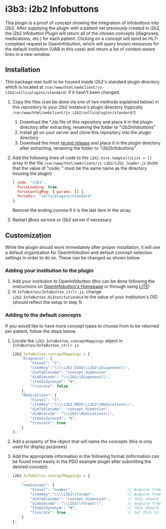 # i3b3: i2b2 Infobuttons
This plugin is a proof of concept showing the integration of infobuttons into i2b2.  After supplying the plugin with a patient set previously created in i2b2, the i2b2 Infobutton Plugin will return all of the chosen concepts (diagnoses, medications, etc.) for each patient.  Clicking on a concept will send an HL7-compliant request to OpenInfobutton, which will query known resources for the default institution (UAB in this case) and return a list of context-aware links in a new window.

## Installation
This package was built to be housed inside i2b2's standard plugin directory which is located at `/var/www/html/webclient/js-i2b2/cells/plugins/standard/` if it hasn't been changed.

1. Copy the files (can be done via one of two methods explained below) in this repository to your i2b2 instance's plugin directory (typically `/var/www/html/webclient/js-i2b2/cells/plugins/standard/`)

    1. Download the *.zip file of this repository and place it in the plugin directory after extracting, renaming the folder to "i2b2Infobuttons"
    2. Install git on your server and clone this repository into the plugin directory
    3. Download the most [recent release](https://github.com/uab-informatics-institute/i2b2Infobuttons/releases/) and place it in the plugin directory after extracting, renaming the folder to "i2b2Infobuttons"

2. Add the following lines of code to the `i2b2.hive.tempCellsList = []` array in the file  `/var/www/html/webclient/js-i2b2/i2b2_loader.js` (note that the value of "code: " must be the same name as the directory housing the plugin)

    ```javascript
    { code: "i3b3",
      forceLoading: true,
      forceConfigMsg: { params: [] },
      forceDir: "cells/plugins/standard"
    },
    ```
    
    Remove the ending comma if it is the last item in the array.
3. Restart jBoss service or i2b2 server if necessary

## Customization
While the plugin should work immediately after proper installation, it will use a default organization for OpenInfobutton and default concept-selection settings in order to do so.  These can be changed as shown below.

### Adding your institution to the plugin
1. Add your institution to OpenInfobutton (this can be done following the instructions on [OpenInfobutton's Homepage](http://www.openinfobutton.org/) or through using [LITE](http://lite.bmi.utah.edu/))
2. In `InfoButton/InfoButton_ctrlr.js`, change `i2b2.InfoButton.OiInstitutionOid` to the value of your institution's OID (should reflect the setup in step 1)

### Adding to the default concepts
If you would like to have more concept types to choose from to be returned per patient, follow the steps below.

1. Locate the `i2b2.InfoButton.conceptMappings` object in `InfoButton/InfoButton_ctrlr.js`

    ```javascript
    i2b2.InfoButton.conceptMappings = {
        "Diagnosis": {
            "hlevel": "1",
            "itemKey":"\\\\i2b2_DIAG\\i2b2\\Diagnoses\\",
            "dimTablename": "concept_dimension",
            "dimDimcode": "\\i2b2\\Diagnoses\\",
            "itemIsSynonym": "N",
            "truncate": false
        },
        "Medications": {
            "hlevel": "1",
            "itemKey":"\\\\i2b2_MEDS\\i2b2\\Medications\\",
            "dimTablename": "concept_dimension",
            "dimDimcode": "\\i2b2\\Medications\\",
            "itemIsSynonym": "N",
            "truncate": true
        }
    };
    ```

2. Add a property of the object that will name the concepts (this is only used for display purposes)
3. Add the appropriate information in the following format (information can be found most easily in the PDO example plugin after submitting the desired concept):

    ```javascript
    i2b2.InfoButton.conceptMappings = {
        ...
        "newConcept": {
            "hlevel": "number",                         // Acquire from the PDO example plugin
            "itemKey":"\\\\i2b2\\format",               // Acquire from the PDO example plugin
            "dimTablename": "concept_dimension",        // This should be the same for all concepts
            "dimDimcode": "\\i2b2\\format\\",           // Acquire from the PDO example plugin
            "itemIsSynonym": "N",                       // This should be the same for all concepts
            "truncate": true                            // Set this to true if only the first word is needed for search
        }
    };
    ```
